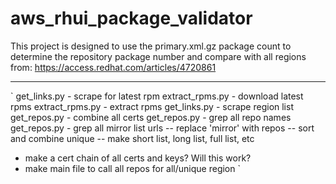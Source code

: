 # aws_rhui_package_validator

This project is designed to use the primary.xml.gz package count to determine the repository package number and compare with all regions from:
https://access.redhat.com/articles/4720861

---
`
get_links.py - scrape for latest rpm
extract_rpms.py - download latest rpms
extract_rpms.py - extract rpms
get_links.py - scrape region list 
get_repos.py - combine all certs
get_repos.py - grep all repo names
get_repos.py - grep all mirror list urls
 -- replace 'mirror' with repos
 -- sort and combine unique
 -- make short list, long list, full list, etc
- make a cert chain of all certs and keys? Will this work?
- make main file to call all repos for all/unique region
`